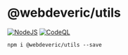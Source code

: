 # @webdeveric/utils

[![NodeJS](https://github.com/webdeveric/utils/actions/workflows/node.js.yml/badge.svg)](https://github.com/webdeveric/utils/actions/workflows/node.js.yml) [![CodeQL](https://github.com/webdeveric/utils/actions/workflows/codeql-analysis.yml/badge.svg)](https://github.com/webdeveric/utils/actions/workflows/codeql-analysis.yml)

```shell
npm i @webdeveric/utils --save
```
